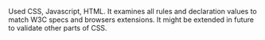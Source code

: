 Used CSS, Javascript, HTML. It examines all rules and declaration values to match W3C specs and browsers extensions. It might be extended in future to validate other parts of CSS.
